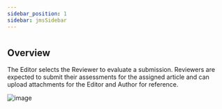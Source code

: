 ```yaml
---
sidebar_position: 1
sidebar: jmsSidebar
---
```

#

## **Overview**

The Editor selects the Reviewer to evaluate a submission. Reviewers are expected to submit their assessments for the assigned article and can upload attachments for the Editor and Author for reference.

![image](https://cdn.kryoni.com/kryoni/images/icons/eo-production-flow.png)
